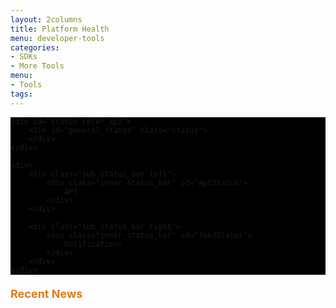 ```yaml
---
layout: 2columns
title: Platform Health
menu: developer-tools
categories: 
- SDKs 
- More Tools
menu: 
- Tools
tags: 
---
```

<script src="/javascripts/twitter.js">
</script>


<div class="status_bar">
    
    <div id="status_color_api">
        <div id="general_status" class="status">
        </div>
    </div>

    <div>
        <div class="sub_status_bar left">
            <div class="inner_status_bar" id="apiStatus">
                API
            </div>
        </div>

        <div class="sub_status_bar right">
            <div class="inner_status_bar" id="feedStatus">
                Notifications
            </div>
        </div>
    </div>
</div>

<div class="ch-g1">
    <div class="SubTitles">Recent News</div>
    <div id="lastTweets"></div>
</div>
     

<style>

.status {
    padding: 5%; 
    font-size: 24px;
    font-weight: bold;
    color: #FFF;
    margin: auto;
    display: block;
    width: 55%;
}

.sub_status_bar {
    width:49.8%; 
    color: #FFF; 
    padding-top: 2%;
    padding-bottom: 2%;
    margin-top: 0.5%;
    background: -moz-linear-gradient(top, #3A3A3A 0%, #444 100%);
    background: -webkit-linear-gradient(top, #3A3A3A 0%, #444 100%);
    background: -o-linear-gradient(top, #3A3A3A 0%, #444 100%);
    background: -ms-linear-gradient(top, #3A3A3A 0%, #444 100%);
    background: linear-gradient(top, #3A3A3A 0%, #444 100%);
}

.left {
    float: left;
}

.right {
    float: right;
}

.inner_status_bar {
    width: 70%;
    margin: auto;
    display: block;
    font-size: 20px;
}

.inner_status_bar img{
    margin-right: 5%;
}

.status_bar {
    width: 100%;
    margin-bottom: 20px;
    background-color: #000;
}

.SubTitles {
    color: #DC7B1C; 
    font-size: 18px; 
    font-weight: bold; 
    padding-bottom: 15px;
    margin-top: 20px;
}

.red {
    background-color: #FF7773;
}

.yellow {
    background-color: #FFDA40;
}

.green {
    background-color: #74E868;
}

#lastTweets {
    width: 600px;
    font-family: georgia;
    font-size: 15px;
    color: #333333;
    padding: 10px;
}
 
#lastTweets .tweet {
    margin: 0 auto 15px auto;
    padding: 0 0 15px 0;
    border-bottom: 1px dotted #ccc;
}
 
#lastTweets .tweet a {
    text-decoration: none;
    color: #13c9d0;
}
 
#lastTweets .tweet a:hover {
    text-decoration: underline;
}
 
#lastTweets .tweet .time {
    font-size: 10px;
    font-style: italic;
    color: #666666;
}

</style>

